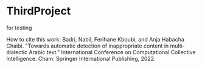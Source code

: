 # ThirdProject
for testing

How to cite this work:
Badri, Nabil, Ferihane Kboubi, and Anja Habacha Chaibi. "Towards automatic detection of inappropriate content in multi-dialectic Arabic text." International Conference on Computational Collective Intelligence. Cham: Springer International Publishing, 2022.
